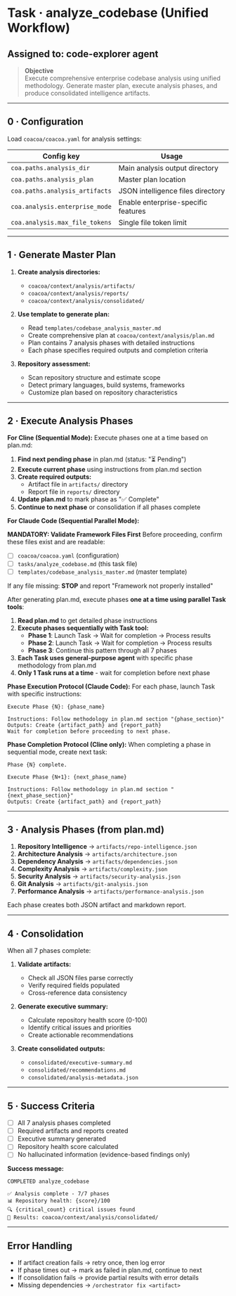 # Task · analyze_codebase (Unified Workflow)

## Assigned to: code-explorer agent

> **Objective**  
> Execute comprehensive enterprise codebase analysis using unified methodology. Generate master plan, execute analysis phases, and produce consolidated intelligence artifacts.

---

## 0 · Configuration

Load `coacoa/coacoa.yaml` for analysis settings:

| Config key                    | Usage                                  |
|-------------------------------|----------------------------------------|
| `coa.paths.analysis_dir`      | Main analysis output directory         |
| `coa.paths.analysis_plan`     | Master plan location                   |
| `coa.paths.analysis_artifacts`| JSON intelligence files directory     |
| `coa.analysis.enterprise_mode`| Enable enterprise-specific features   |
| `coa.analysis.max_file_tokens`| Single file token limit               |

---

## 1 · Generate Master Plan

1. **Create analysis directories:**
   - `coacoa/context/analysis/artifacts/`
   - `coacoa/context/analysis/reports/` 
   - `coacoa/context/analysis/consolidated/`

2. **Use template to generate plan:**
   - Read `templates/codebase_analysis_master.md`
   - Create comprehensive plan at `coacoa/context/analysis/plan.md`
   - Plan contains 7 analysis phases with detailed instructions
   - Each phase specifies required outputs and completion criteria

3. **Repository assessment:**
   - Scan repository structure and estimate scope
   - Detect primary languages, build systems, frameworks
   - Customize plan based on repository characteristics

---

## 2 · Execute Analysis Phases

**For Cline (Sequential Mode):**
Execute phases one at a time based on plan.md:

1. **Find next pending phase** in plan.md (status: "⏳ Pending")
2. **Execute current phase** using instructions from plan.md section
3. **Create required outputs:**
   - Artifact file in `artifacts/` directory
   - Report file in `reports/` directory
4. **Update plan.md** to mark phase as "✅ Complete"
5. **Continue to next phase** or consolidation if all phases complete

**For Claude Code (Sequential Parallel Mode):**

**MANDATORY: Validate Framework Files First**
Before proceeding, confirm these files exist and are readable:
- [ ] `coacoa/coacoa.yaml` (configuration) 
- [ ] `tasks/analyze_codebase.md` (this task file)
- [ ] `templates/codebase_analysis_master.md` (master template)

If any file missing: **STOP** and report "Framework not properly installed"

After generating plan.md, execute phases **one at a time using parallel Task tools**:

1. **Read plan.md** to get detailed phase instructions
2. **Execute phases sequentially with Task tool:**
   - **Phase 1**: Launch Task → Wait for completion → Process results
   - **Phase 2**: Launch Task → Wait for completion → Process results
   - **Phase 3**: Continue this pattern through all 7 phases
3. **Each Task uses general-purpose agent** with specific phase methodology from plan.md
4. **Only 1 Task runs at a time** - wait for completion before next phase

**Phase Execution Protocol (Claude Code):**
For each phase, launch Task with specific instructions:
```
Execute Phase {N}: {phase_name}

Instructions: Follow methodology in plan.md section "{phase_section}"
Outputs: Create {artifact_path} and {report_path}
Wait for completion before proceeding to next phase.
```

**Phase Completion Protocol (Cline only):**
When completing a phase in sequential mode, create next task:
```
Phase {N} complete. 

Execute Phase {N+1}: {next_phase_name}

Instructions: Follow methodology in plan.md section "{next_phase_section}"
Outputs: Create {artifact_path} and {report_path}
```

---

## 3 · Analysis Phases (from plan.md)

1. **Repository Intelligence** → `artifacts/repo-intelligence.json`
2. **Architecture Analysis** → `artifacts/architecture.json`
3. **Dependency Analysis** → `artifacts/dependencies.json`
4. **Complexity Analysis** → `artifacts/complexity.json`
5. **Security Analysis** → `artifacts/security-analysis.json`
6. **Git Analysis** → `artifacts/git-analysis.json`
7. **Performance Analysis** → `artifacts/performance-analysis.json`

Each phase creates both JSON artifact and markdown report.

---

## 4 · Consolidation

When all 7 phases complete:

1. **Validate artifacts:**
   - Check all JSON files parse correctly
   - Verify required fields populated
   - Cross-reference data consistency

2. **Generate executive summary:**
   - Calculate repository health score (0-100)
   - Identify critical issues and priorities
   - Create actionable recommendations

3. **Create consolidated outputs:**
   - `consolidated/executive-summary.md`
   - `consolidated/recommendations.md`
   - `consolidated/analysis-metadata.json`

---

## 5 · Success Criteria

- [ ] All 7 analysis phases completed
- [ ] Required artifacts and reports created
- [ ] Executive summary generated
- [ ] Repository health score calculated
- [ ] No hallucinated information (evidence-based findings only)

**Success message:**
```
COMPLETED analyze_codebase

✅ Analysis complete - 7/7 phases
📊 Repository health: {score}/100
🔍 {critical_count} critical issues found
📁 Results: coacoa/context/analysis/consolidated/
```

---

## Error Handling

- If artifact creation fails → retry once, then log error
- If phase times out → mark as failed in plan.md, continue to next
- If consolidation fails → provide partial results with error details
- Missing dependencies → `/orchestrator fix <artifact>`
